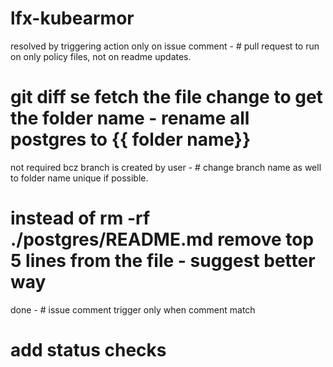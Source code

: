 # lfx-kubearmor



resolved by triggering action only on issue comment - # pull request to run on only policy files, not on readme updates.
# git diff se fetch the file change to get the folder name - rename all postgres to {{ folder name}}
not required bcz branch is created by user - # change branch name as well to folder name unique if possible.

# instead of rm -rf ./postgres/README.md remove top 5 lines from the file - suggest better way

done - # issue comment trigger only when comment match

# add status checks
